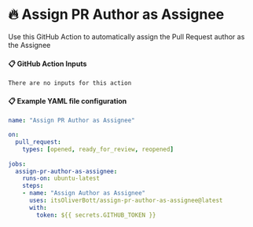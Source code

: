 # 🔥 Assign PR Author as Assignee

Use this GitHub Action to automatically assign the Pull Request author as the Assignee



#### 📋 GitHub Action Inputs

```
There are no inputs for this action
```



#### 📋 Example YAML file configuration

```yaml
name: "Assign PR Author as Assignee"

on:  
  pull_request:
    types: [opened, ready_for_review, reopened]
     
jobs:
  assign-pr-author-as-assignee:
    runs-on: ubuntu-latest
    steps:
    - name: "Assign Author as Assignee"
      uses: itsOliverBott/assign-pr-author-as-assignee@latest
      with:
        token: ${{ secrets.GITHUB_TOKEN }}
```